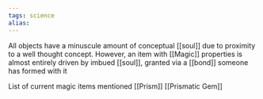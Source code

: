 ```yaml
---
tags: science
alias: 
---
```




All objects have a minuscule amount of conceptual [[soul]] due to proximity to a well thought concept. However, an item with [[Magic]] properties is almost entirely driven by imbued [[soul]], granted via a [[bond]] someone has formed with it

List of current magic items mentioned
[[Prism]]
[[Prismatic Gem]]